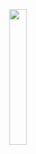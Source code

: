 <div>
  <img src="https://cdn.jsdelivr.net/gh/devicons/devicon/icons/linux/linux-original.svg" width="25%"/>
</div>
